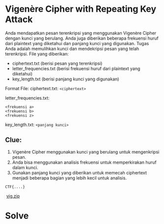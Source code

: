 # Vigenère Cipher with Repeating Key Attack
Anda mendapatkan pesan terenkripsi yang menggunakan Vigenère Cipher dengan kunci yang berulang. Anda juga diberikan beberapa frekuensi huruf dari plaintext yang diketahui dan panjang kunci yang digunakan. Tugas Anda adalah memulihkan kunci dan mendekripsi pesan yang telah terenkripsi. File yang diberikan:

- ciphertext.txt (berisi pesan yang terenkripsi)
- letter_frequencies.txt (berisi frekuensi huruf dari plaintext yang diketahui)
- key_length.txt (berisi panjang kunci yang digunakan)

Format File: ciphertext.txt:
`<ciphertext>`

letter_frequencies.txt:
```
<frekuensi a>
<frekuensi b>
<frekuensi z>
```

key_length.txt:
`<panjang kunci>`

## Clue: 
1. Vigenère Cipher menggunakan kunci yang berulang untuk mengenkripsi pesan. 
2. Anda bisa menggunakan analisis frekuensi untuk memperkirakan huruf dalam kunci. 
3. Gunakan panjang kunci yang diberikan untuk memecah ciphertext menjadi beberapa bagian yang lebih kecil untuk analisis.

```
CTF{....}
```

 [vig.zip](https://ssctf.id/files/15c2367ecff484ab2ba2c3e5f54ee129/vig.zip?token=eyJ1c2VyX2lkIjoyNDEsInRlYW1faWQiOjI2LCJmaWxlX2lkIjoxMn0.Zwnsdw.doTCqcpTe7KBWYEVoR090PIETKg)

# Solve
